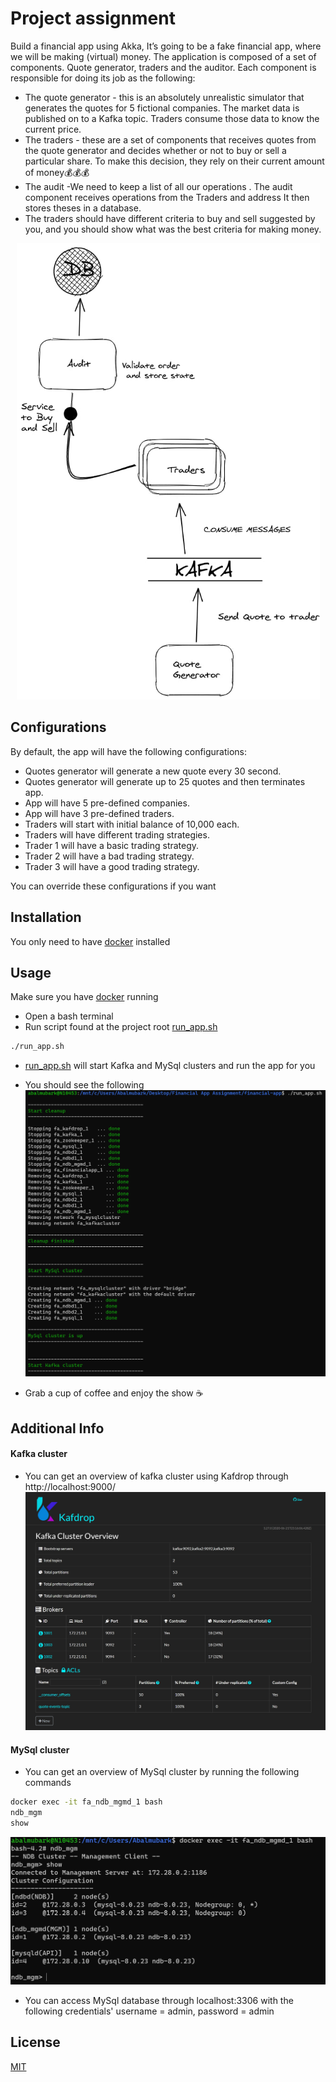 # Project assignment

Build a financial app using Akka,
It’s going to be a fake financial app, where we will be making (virtual) money. The application is composed of a set of components. Quote generator, traders and the auditor.
Each component is responsible for doing its job as the following:
- The quote generator - this is an absolutely unrealistic simulator that generates the quotes for 5 fictional companies. The market data is published on to a Kafka topic. Traders consume those data to know the current price.
- The traders - these are a set of components that receives quotes from the quote generator and decides whether or not to buy or sell a particular share. To make this decision, they rely on their current amount of money💰💰💰
- The audit -We need to keep a list of all our operations . The audit component receives operations from the Traders and address  It then stores theses in a database.
- The traders should have different criteria to buy and sell suggested by you, and you should show what was the best criteria for making money.

<div style="text-align:center">
    <img alt="assignment" src="images/assignment.jfif" width="485" height="730">
</div>

## Configurations
By default, the app will have the following configurations:
- Quotes generator will generate a new quote every 30 second.
- Quotes generator will generate up to 25 quotes and then terminates app.
- App will have 5 pre-defined companies.
- App will have 3 pre-defined traders.
- Traders will start with initial balance of 10,000 each.
- Traders will have different trading strategies.
- Trader 1 will have a basic trading strategy.
- Trader 2 will have a bad trading strategy.
- Trader 3 will have a good trading strategy.

You can override these configurations if you want

## Installation
You only need to have [docker](https://www.docker.com/products/docker-desktop) installed 

## Usage
Make sure you have [docker](https://www.docker.com/products/docker-desktop) running
- Open a bash terminal
- Run script found at the project root [run_app.sh](run_app.sh)
```bash
./run_app.sh
```
- [run_app.sh](run_app.sh) will start Kafka and MySql clusters and run the app for you
- You should see the following
  ![app_script_running](images/app_script_running.png?raw=true "App Script Running")


- Grab a cup of coffee and enjoy the show ☕

## Additional Info
#### Kafka cluster
- You can get an overview of kafka cluster using Kafdrop through http://localhost:9000/
  ![kafka_cluster_overview](images/kafka_cluster_overview.jpg?raw=true "Kafka Cluster Overview")
#### MySql cluster
- You can get an overview of MySql cluster by running the following commands
```bash
docker exec -it fa_ndb_mgmd_1 bash
ndb_mgm
show
```
  ![mysql_cluster_overview](images/mysql_cluster_overview.jpg?raw=true "MySql Cluster Overview")
- You can access MySql database through localhost:3306 with the following credentials' username = admin, password = admin
## License
[MIT](https://choosealicense.com/licenses/mit/)